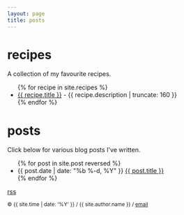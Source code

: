 ```yaml
---
layout: page
title: posts
---
```


# recipes
A collection of my favourite recipes.
<ul class="recipe-list">
{% for recipe in site.recipes %}
<li>
<a class="recipe-link" href="{{ recipe.url | prepend: site.baseurl }}">
{{ recipe.title }}</a> - {{ recipe.description | truncate: 160 }}
</li>
{% endfor %}
</ul>

# posts

Click below for various blog posts I've written.

<ul class="post-list">
{% for post in site.post reversed %}
<li>
<span class="post-meta">{{ post.date | date: "%b %-d, %Y" }}</span>
<a class="post-link" href="{{ post.url | prepend: site.baseurl }}">
{{ post.title }}</a>
</li>
{% endfor %}
</ul>



<a href="{{ '/feed.xml' | prepend: site.url }}">rss</a>


<small> &copy; {{ site.time | date: '%Y' }} / {{ site.author.name }} / [email][mail]</small>

[pg]:http://pgbovine.net
[cs]:http://www.cs.rochester.edu
[cal]:http://www.cs.berkeley.edu/
[rss]:/feed.xml
[mail]:mailto:molecule@berkeley.edu

<script>
  (function(i,s,o,g,r,a,m){i['GoogleAnalyticsObject']=r;i[r]=i[r]||function(){
  (i[r].q=i[r].q||[]).push(arguments)},i[r].l=1*new Date();a=s.createElement(o),
  m=s.getElementsByTagName(o)[0];a.async=1;a.src=g;m.parentNode.insertBefore(a,m)
  })(window,document,'script','https://www.google-analytics.com/analytics.js','ga');

  ga('create', 'UA-105325825-1', 'auto');
  ga('send', 'pageview');

</script>
